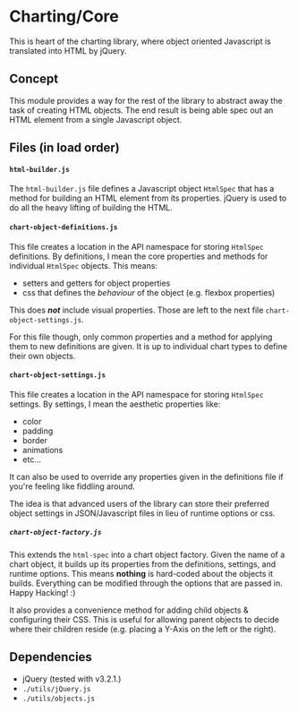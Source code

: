 # Charting/Core

This is heart of the charting library, where object oriented Javascript is
translated into HTML by jQuery.

## Concept
This module provides a way for the rest of the library to abstract away the
task of creating HTML objects. The end result is being able spec out an HTML
element from a single Javascript object.

## Files (in load order)

#### `html-builder.js`
The `html-builder.js` file defines a Javascript object `HtmlSpec` that has a 
method for building an HTML element from its properties. jQuery is used to do
all the heavy lifting of building the HTML.

#### `chart-object-definitions.js`
This file creates a location in the API namespace for storing `HtmlSpec` definitions.
By definitions, I mean the core properties and methods for individual `HtmlSpec`
objects.  This means:
- setters and getters for object properties
- css that defines the _behaviour_ of the object (e.g. flexbox properties)

This does ***not*** include visual properties. Those are left to the next file
`chart-object-settings.js`.

For this file though, only common properties and a method for applying them to
new definitions are given. It is up to individual chart types to define their
own objects.

#### `chart-object-settings.js`
This file creates a location in the API namespace for storing `HtmlSpec` settings.
By settings, I mean the aesthetic properties like:
- color
- padding
- border
- animations
- etc...

It can also be used to override any properties given in the definitions file if
you're feeling like fiddling around.

The idea is that advanced users of the library can store their preferred object
settings in JSON/Javascript files in lieu of runtime options or css.

##### `chart-object-factory.js`
This extends the `html-spec` into a chart object factory. Given the name of a
chart object, it builds up its properties from the definitions, settings, and
runtime options. This means **nothing** is hard-coded about the objects it
builds. Everything can be modified through the options that are passed in.
Happy Hacking! :)

It also provides a convenience method for adding child objects & configuring
their CSS. This is useful for allowing parent objects to decide where their
children reside (e.g. placing a Y-Axis on the left or the right).

## Dependencies
- jQuery (tested with v3.2.1.)
- `./utils/jQuery.js`
- `./utils/objects.js`
